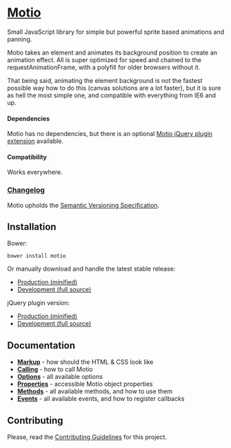 # [Motio](http://darsa.in/motio)

Small JavaScript library for simple but powerful sprite based animations and panning.

Motio takes an element and animates its background position to create an animation effect. All is super optimized for
speed and chained to the requestAnimationFrame, with a polyfill for older browsers without it.

That being said, animating the element background is not the fastest possible way how to do this (canvas solutions are
a lot faster), but it is sure as hell the most simple one, and compatible with everything from IE6 and up.

#### Dependencies

Motio has no dependencies, but there is an optional
[Motio jQuery plugin extension](https://raw.github.com/Darsain/motio/master/dist/jquery.motio.min.js) available.

#### Compatibility

Works everywhere.

### [Changelog](https://github.com/Darsain/motio/wiki/Changelog)

Motio upholds the [Semantic Versioning Specification](http://semver.org/).

## Installation

Bower:

```shell
bower install motio
```

Or manually download and handle the latest stable release:

- [Production (minified)](https://raw.github.com/Darsain/motio/master/dist/motio.min.js)
- [Development (full source)](https://raw.github.com/Darsain/motio/master/dist/motio.js)

jQuery plugin version:

- [Production (minified)](https://raw.github.com/Darsain/motio/master/dist/jquery.motio.min.js)
- [Development (full source)](https://raw.github.com/Darsain/motio/master/dist/jquery.motio.js)

## Documentation

- **[Markup](https://github.com/Darsain/motio/wiki/Markup)** - how should the HTML & CSS look like
- **[Calling](https://github.com/Darsain/motio/wiki/Calling)** - how to call Motio
- **[Options](https://github.com/Darsain/motio/wiki/Options)** - all available options
- **[Properties](https://github.com/Darsain/motio/wiki/Properties)** - accessible Motio object properties
- **[Methods](https://github.com/Darsain/motio/wiki/Methods)** - all available methods, and how to use them
- **[Events](https://github.com/Darsain/motio/wiki/Events)** - all available events, and how to register callbacks

## Contributing

Please, read the [Contributing Guidelines](CONTRIBUTING.md) for this project.